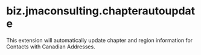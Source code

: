 # biz.jmaconsulting.chapterautoupdate
This extension will automatically update chapter and region information for Contacts with Canadian Addresses.
